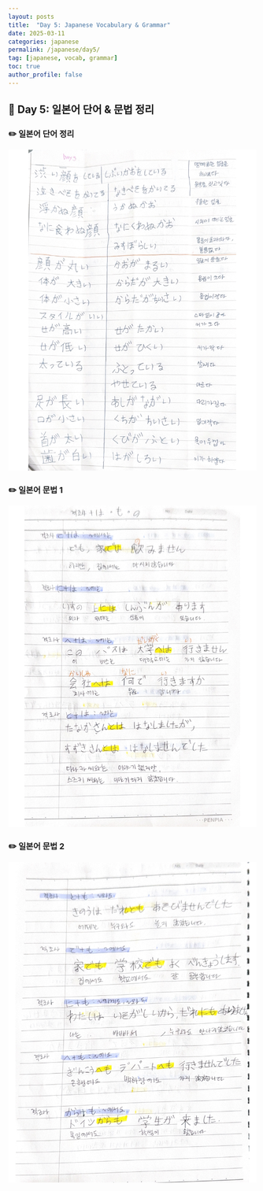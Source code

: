 ```yaml
---
layout: posts
title:  "Day 5: Japanese Vocabulary & Grammar"
date: 2025-03-11
categories: japanese
permalink: /japanese/day5/
tag: [japanese, vocab, grammar]
toc: true
author_profile: false
---
```


## 📌 Day 5: 일본어 단어 & 문법 정리

### ✏️ 일본어 단어 정리
![일본어 단어](/assets/images/word5.jpg)

### ✏️ 일본어 문법 1
![일본어 문법1](/assets/images/grammer5.jpg)

### ✏️ 일본어 문법 2
![일본어 문법2](/assets/images/grammer5.1.jpg)



